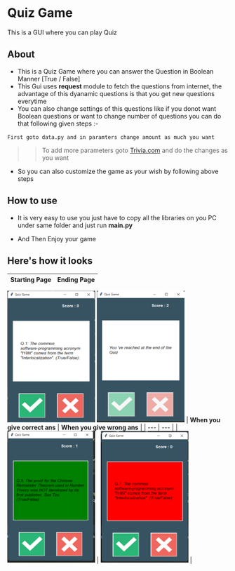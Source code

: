 # Quiz Game
 This is a GUI where you can play Quiz

## **About**
- This is a Quiz Game where you can answer the Question in Boolean Manner [True / False]
- This Gui uses **request** module to fetch the questions from internet, the advantage of this dyanamic questions is that you get new questions everytime
- You can also change settings of this questions like if you donot want Boolean questions or want to change number of questions you can do that following given steps :-
```
First goto data.py and in paramters change amount as much you want
```
>> To add more parameters goto [Trivia.com](https://opentdb.com/api_config.php) and do the changes as you want

- So you can also customize the game as your wish by following above steps

## **How to use**
- It is very easy to use you just have to copy all the libraries on you PC under same folder and just run **main.py**

- And Then Enjoy your game

## **Here's how it looks**
| **Starting Page** | **Ending Page** | 
| --- | --- |
<img src = "images\opening_page.png" alt ="Starting Page" width="200px" height= "300px"> <img src = "images\end of the page.png" alt = "Ending Page" width="200px" height= "300px"> 
| **When you give correct ans** | **When you give wrong ans** |
| --- | --- |
| <img src = "images\right_ans.png" alt = "When You Give Correct Answer" width="200px" height= "300px"> | <img src = "images\wrong_ans.png" alt= "When you give wrong ans" width="200px" height= "300px"> |
















